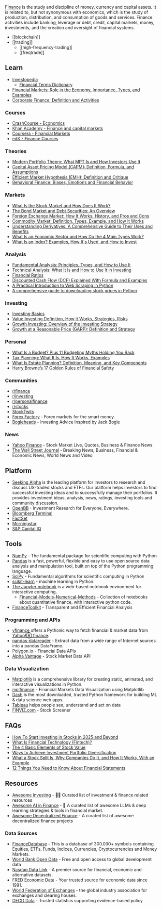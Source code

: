[Finance](https://en.wikipedia.org/wiki/Finance) is the study and discipline of money, currency and capital assets. It is related to, but not synonymous with economics, which is the study of production, distribution, and consumption of goods and services. Finance activities include banking, leverage or debt, credit, capital markets, money, investments, and the creation and oversight of financial systems.

- [[blockchain]]
- [[trading]]
  - [[high-frequency-trading]]
  - [[freqtrade]]


## Learn
- [Investopedia](https://www.investopedia.com/)
  - [Financial Terms Dictionary](https://www.investopedia.com/financial-term-dictionary-4769738)
- [Financial Markets: Role in the Economy, Importance, Types, and Examples](https://www.investopedia.com/terms/f/financial-market.asp)
- [Corporate Finance: Definition and Activities](https://www.investopedia.com/terms/c/corporatefinance.asp)

### Courses
- [CrashCourse - Economics](https://www.youtube.com/watch?v=9I_-ADGrKQo&list=PL8dPuuaLjXtPNZwz5_o_5uirJ8gQXnhEO)
- [Khan Academy - Finance and capital markets](https://www.khanacademy.org/economics-finance-domain/core-finance)
- [Coursera - Financial Markets](https://www.coursera.org/learn/financial-markets-global)
- [edX - Finance Courses](https://www.edx.org/learn/finance)

### Theories
- [Modern Portfolio Theory: What MPT Is and How Investors Use It](https://www.investopedia.com/terms/m/modernportfoliotheory.asp)
- [Capital Asset Pricing Model (CAPM): Definition, Formula, and Assumptions](https://www.investopedia.com/terms/c/capm.asp)
- [Efficient Market Hypothesis (EMH): Definition and Critique](https://www.investopedia.com/terms/e/efficientmarkethypothesis.asp)
- [Behavioral Finance: Biases, Emotions and Financial Behavior](https://www.investopedia.com/terms/b/behavioralfinance.asp)

### Markets
- [What Is the Stock Market and How Does It Work?](https://www.investopedia.com/terms/s/stockmarket.asp)
- [The Bond Market and Debt Securities: An Overview](https://www.investopedia.com/terms/b/bondmarket.asp)
- [Foreign Exchange Market: How It Works, History, and Pros and Cons](https://www.investopedia.com/terms/forex/f/foreign-exchange-markets.asp)
- [Commodity Market: Definition, Types, Example, and How It Works](https://www.investopedia.com/terms/c/commodity-market.asp)
- [Understanding Derivatives: A Comprehensive Guide to Their Uses and Benefits](https://www.investopedia.com/terms/d/derivativesmarket.asp)
- [What Is an Economic Sector and How Do the 4 Main Types Work?](https://www.investopedia.com/terms/s/sector.asp)
- [What Is an Index? Examples, How It's Used, and How to Invest](https://www.investopedia.com/terms/i/index.asp)

### Analysis
- [Fundamental Analysis: Principles, Types, and How to Use It](https://www.investopedia.com/terms/f/fundamentalanalysis.asp)
- [Technical Analysis: What It Is and How to Use It in Investing](https://www.investopedia.com/terms/t/technicalanalysis.asp)
- [Financial Ratios](https://www.investopedia.com/financial-ratios-4689817)
- [Discounted Cash Flow (DCF) Explained With Formula and Examples](https://www.investopedia.com/terms/d/dcf.asp)
- [A Practical Introduction to Web Scraping in Python](https://realpython.com/python-web-scraping-practical-introduction/)
- [A comprehensive guide to downloading stock prices in Python](https://towardsdatascience.com/a-comprehensive-guide-to-downloading-stock-prices-in-python-2cd93ff821d4)

### Investing
- [Investing Basics](https://www.investopedia.com/investing/investing-basics/)
- [Value Investing Definition, How It Works, Strategies, Risks](https://www.investopedia.com/terms/v/valueinvesting.asp)
- [Growth Investing: Overview of the Investing Strategy](https://www.investopedia.com/terms/g/growthinvesting.asp)
- [Growth at a Reasonable Price (GARP): Definition and Strategy](https://www.investopedia.com/terms/g/garp.asp)

### Personal
- [What Is a Budget? Plus 11 Budgeting Myths Holding You Back](https://www.investopedia.com/terms/b/budget.asp)
- [Tax Planning: What It Is, How It Works, Examples](https://www.investopedia.com/terms/t/tax-planning.asp)
- [What Is Estate Planning? Definition, Meaning, and Key Components](https://www.investopedia.com/terms/e/estateplanning.asp)
- [Harry Browne’s 17 Golden Rules of Financial Safety](https://thetaoofwealth.wordpress.com/2013/02/17/harry-brownes-17-golden-rules-of-financial-safety/)

### Communities
- [r/finance](https://www.reddit.com/r/finance/)
- [r/investing](https://www.reddit.com/r/investing/)
- [r/personalfinance](https://www.reddit.com/r/personalfinance/)
- [r/stocks](https://www.reddit.com/r/stocks/)
- [StockTwits](https://stocktwits.com/)
- [Forex Factory](https://www.forexfactory.com/) - Forex markets for the smart money.
- [Bogleheads](https://www.bogleheads.org/forum/index.php) - Investing Advice Inspired by Jack Bogle

### News
- [Yahoo Finance](https://finance.yahoo.com) - Stock Market Live, Quotes, Business & Finance News
- [The Wall Street Journal](https://www.wsj.com) - Breaking News, Business, Financial & Economic News, World News and Video


## Platform
- [Seeking Alpha](https://seekingalpha.com/) is the leading platform for investors to research and discuss US-traded stocks and ETFs. Our platform helps investors to find successful investing ideas and to successfully manage their portfolios. It provides investment ideas, analysis, news, ratings, investing tools and community discussion.
- [OpenBB](https://github.com/OpenBB-finance/OpenBB) - Investment Research for Everyone, Everywhere.
- [Bloomberg Terminal](https://www.bloomberg.com/professional/solution/bloomberg-terminal/)
- [FactSet](https://www.factset.com/)
- [Morningstar](https://www.morningstar.com/)
- [S&P Capital IQ](https://www.spglobal.com/marketintelligence/en/solutions/sp-capital-iq-platform)


## Tools
- [NumPy](https://numpy.org/) - The fundamental package for scientific computing with Python
- [Pandas](https://pandas.pydata.org/) is a fast, powerful, flexible and easy to use open source data analysis and manipulation tool, built on top of the Python programming language.
- [SciPy](https://scipy.org/) - Fundamental algorithms for scientific computing in Python
- [scikit-learn](https://scikit-learn.org/) - machine learning in Python
- [The Jupyter notebook](https://jupyter.org/) is a web-based notebook environment for interactive computing.
  - [Financial-Models-Numerical-Methods](https://github.com/cantaro86/Financial-Models-Numerical-Methods) - Collection of notebooks about quantitative finance, with interactive python code.
- [FinanceToolkit](https://github.com/JerBouma/FinanceToolkit) - Transparent and Efficient Financial Analysis

### Programming and APIs
- [yfinance](https://github.com/ranaroussi/yfinance) offers a Pythonic way to fetch financial & market data from [Yahoo!Ⓡ finance](https://finance.yahoo.com/).
- [pandas-datareader](https://github.com/pydata/pandas-datareader) - Extract data from a wide range of Internet sources into a pandas DataFrame.
- [Polygon.io](https://polygon.io/) - Financial Data APIs
- [Alpha Vantage](https://www.alphavantage.co/) - Stock Market Data API

### Data Visualization
- [Matplotlib](https://matplotlib.org/) is a comprehensive library for creating static, animated, and interactive visualizations in Python.
- [mplfinance](https://github.com/matplotlib/mplfinance) - Financial Markets Data Visualization using Matplotlib
- [Dash](https://github.com/plotly/dash) is the most downloaded, trusted Python framework for building ML & data science web apps.
- [Tableau](https://www.tableau.com/) helps people see, understand and act on data
- [FINVIZ.com](https://finviz.com/) - Stock Screener


## FAQs
- [How To Start Investing in Stocks in 2025 and Beyond](https://www.investopedia.com/articles/basics/06/invest1000.asp)
- [What Is Financial Technology (Fintech)?](https://www.investopedia.com/terms/f/fintech.asp)
- [The 4 Basic Elements of Stock Value](https://www.investopedia.com/articles/fundamental-analysis/09/elements-stock-value.asp)
- [Ways to Achieve Investment Portfolio Diversification](https://www.investopedia.com/articles/basics/05/diversification.asp)
- [What a Stock Split Is, Why Companies Do It, and How It Works, With an Example](https://www.investopedia.com/terms/s/stocksplit.asp)
- [12 Things You Need to Know About Financial Statements](https://www.investopedia.com/articles/basics/06/financialreporting.asp)


## Resources
- [Awesome Investing](https://github.com/mr-karan/awesome-investing) - 💸💸 Curated list of investment & finance related resources
- [Awesome AI in Finance](https://github.com/georgezouq/awesome-ai-in-finance) - 🔬 A curated list of awesome LLMs & deep learning strategies & tools in financial market.
- [Awesome Decentralized Finance](https://github.com/ong/awesome-decentralized-finance) - A curated list of awesome decentralized finance projects

### Data Sources
- [FinanceDatabase](https://github.com/JerBouma/FinanceDatabase) - This is a database of 300.000+ symbols containing Equities, ETFs, Funds, Indices, Currencies, Cryptocurrencies and Money Markets.
- [World Bank Open Data](https://data.worldbank.org/) - Free and open access to global development data
- [Nasdaq Data Link](https://data.nasdaq.com/institutional-investors) - A premier source for financial, economic and alternative datasets.
- [FRED Economic Data](https://fred.stlouisfed.org/) - Your trusted source for economic data since 1991.
- [World Federation of Exchanges](https://www.world-exchanges.org/) - the global industry association for exchanges and clearing houses.
- [OECD Data](https://data.oecd.org/) - Trusted statistics supporting evidence-based policy
